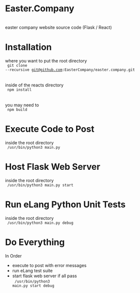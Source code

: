 # Easter.Company
<br> easter company website source code (Flask / React) <br>

# Installation
where you want to put the root directory <br>
<code> git clone --recursive git@github.com:EasterCompany/easter.company.git </code>
<br><br> inside of the reacts directory <br>
<code> npm install </code>
<br><br> you may need to <br>
<code> npm build </code>

# Execute Code to Post
inside the root directory <br>
<code> /usr/bin/python3 main.py </code>

# Host Flask Web Server
inside the root directory <br>
<code> /usr/bin/python3 main.py start </code>

# Run eLang Python Unit Tests
inside the root directory <br>
<code> /usr/bin/python3 main.py debug </code>

# Do Everything
In Order <br>
- execute to post with error messages <br>
- run eLang test suite <br>
- start flask web server if all pass <br>
<code> /usr/bin/python3 main.py start debug </code>
